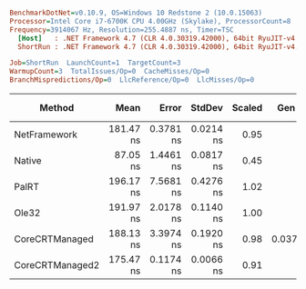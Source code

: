 ``` ini

BenchmarkDotNet=v0.10.9, OS=Windows 10 Redstone 2 (10.0.15063)
Processor=Intel Core i7-6700K CPU 4.00GHz (Skylake), ProcessorCount=8
Frequency=3914067 Hz, Resolution=255.4887 ns, Timer=TSC
  [Host]   : .NET Framework 4.7 (CLR 4.0.30319.42000), 64bit RyuJIT-v4.7.2102.0
  ShortRun : .NET Framework 4.7 (CLR 4.0.30319.42000), 64bit RyuJIT-v4.7.2102.0

Job=ShortRun  LaunchCount=1  TargetCount=3  
WarmupCount=3  TotalIssues/Op=0  CacheMisses/Op=0  
BranchMispredictions/Op=0  LlcReference/Op=0  LlcMisses/Op=0  

```
 |          Method |      Mean |     Error |    StdDev | Scaled |  Gen 0 | Allocated | Mispredict rate | BranchInstructions/Op | BranchInstructionRetired/Op |
 |---------------- |----------:|----------:|----------:|-------:|-------:|----------:|----------------:|----------------------:|----------------------------:|
 |    NetFramework | 181.47 ns | 0.3781 ns | 0.0214 ns |   0.95 |      - |       0 B |          0,11 % |                   121 |                         121 |
 |          Native |  87.05 ns | 1.4461 ns | 0.0817 ns |   0.45 |      - |       0 B |          0,07 % |                    94 |                          94 |
 |           PalRT | 196.17 ns | 7.5681 ns | 0.4276 ns |   1.02 |      - |       0 B |          0,10 % |                   113 |                         113 |
 |           Ole32 | 191.97 ns | 2.0178 ns | 0.1140 ns |   1.00 |      - |       0 B |          0,09 % |                   112 |                         112 |
 |  CoreCRTManaged | 188.13 ns | 3.3974 ns | 0.1920 ns |   0.98 | 0.0379 |     160 B |          0,06 % |                   277 |                         277 |
 | CoreCRTManaged2 | 175.47 ns | 0.1174 ns | 0.0066 ns |   0.91 |      - |       0 B |          0,05 % |                   230 |                         230 |
